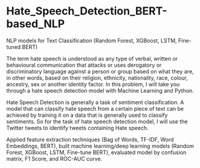 # Hate_Speech_Detection_BERT-based_NLP
NLP models for Text Classification (Random Forest, XGBoost, LSTM, Fine-tuned BERT)

The term hate speech is understood as any type of verbal, written or behavioural communication that attacks or uses derogatory or discriminatory language against a person or group based on what they are, in other words, based on their religion, ethnicity, nationality, race, colour, ancestry, sex or another identity factor. In this problem, I will take you through a hate speech detection model with Machine Learning and Python.

Hate Speech Detection is generally a task of sentiment classification. A model that can classify hate speech from a certain piece of text can be achieved by training it on a data that is generally used to classify sentiments. So for the task of hate speech detection model, I will use the Twitter tweets to identify tweets containing  Hate speech.

Applied feature extraction techniques (Bag of Words, TF-IDF, Word Embeddings, BERT), built machine learning/deep learning models (Random Forest, XGBoost, LSTM, Fine-tune BERT), evaluated model by confusion matrix, F1 Score, and ROC-AUC curve.
